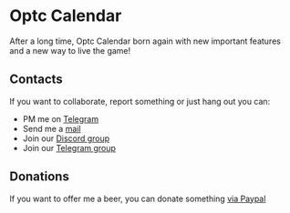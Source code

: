 # Optc Calendar

After a long time, Optc Calendar born again with new important features and
a new way to live the game!

## Contacts

If you want to collaborate, report something or just hang out you can:
  * PM me on <a href="http://t.me/ibbus" target="_blank">Telegram</a>
  * Send me a <a href="mailto:ibbus93@gmail.com" target="_blank">mail</a>
  * Join our <a href="https://discord.gg/7NJQ6zx" target="_blank">Discord group</a>
  * Join our <a href="https://t.me/joinchat/DNmGCFDYkGx-2RdbDmUF7g" target="_blank">Telegram group</a>
  
## Donations

If you want to offer me a beer, you can donate something 
<a href="https://www.paypal.com/donate/?token=HhxaPJ1HByZlA1XvtrSdmkryo3TR8JhBUN2yZe5iez7SQsJTm3RMINIe-6b_GBjqs0E_M0&country.x=IT&locale.x=IT" target="_blank">via Paypal</a>

